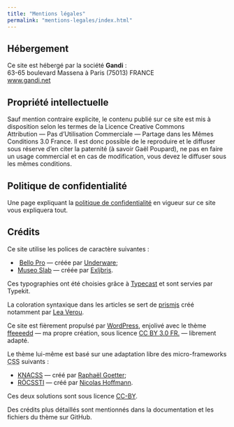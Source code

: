 ```yaml
---
title: "Mentions légales"
permalink: "mentions-legales/index.html"
---
```

<h2>Hébergement</h2>
<p>Ce site est hébergé par la société <strong>Gandi</strong> :<br />
63-65 boulevard Massena à Paris (75013) FRANCE<br />
<a href="https://www.gandi.net/">www.gandi.net</a></p>
<h2>Propriété intellectuelle</h2>
<p>Sauf mention contraire explicite, le contenu publié sur ce site est mis à disposition selon les termes de la Licence Creative Commons Attribution — Pas d’Utilisation Commerciale — Partage dans les Mêmes Conditions 3.0 France. Il est donc possible de le reproduire et le diffuser sous réserve d’en citer la paternité (à savoir Gaël Poupard), ne pas en faire un usage commercial et en cas de modification, vous devez le diffuser sous les mêmes conditions.</p>
<h2>Politique de confidentialité</h2>
<p>Une page expliquant la <a href="https://www.ffoodd.fr/politique-de-confidentialite/">politique de confidentialité</a> en vigueur sur ce site vous expliquera tout.</p>
<h2>Crédits</h2>
<p>Ce site utilise les polices de caractère suivantes :</p>
<ul>
<li> <a title="En anglais" href="https://typekit.com/fonts/bello-pro">Bello Pro</a> — créée par <a title="Site hollandais" href="http://www.underware.nl/">Underware</a>;</li>
<li><a title="En anglais" href="https://typekit.com/fonts/museo-slab">Museo Slab</a> — créée par <a title="En anglais" href="http://www.exljbris.com/">Exljbris</a>.</li>
</ul>
<p>Ces typographies ont été choisies grâce à <a title="En anglais" href="http://typecast.com/">Typecast</a> et sont servies par Typekit.</p>
<p>La coloration syntaxique dans les articles se sert de <a title="En anglais" href="http://prismjs.com/">prismjs</a> créé notamment par <a title="En anglais" href="http://lea.verou.me/">Lea Verou</a>.</p>
<p>Ce site est fièrement propulsé par <a href="http://fr.wordpress.org/">WordPress</a>, enjolivé avec le thème <a href="https://github.com/ffoodd/ffeeeedd">ffeeeedd</a> — ma propre création, sous licence <a title="En anglais" href="http://creativecommons.org/licenses/by/3.0/fr/">CC BY 3.0 FR.</a> — librement adapté.</p>
<p>Le thème lui-même est basé sur une adaptation libre des <span lang="en">micro-frameworks</span> <abbr title="Cascading StyleSheet">CSS</abbr> suivants :</p>
<ul>
<li><a title="En anglais" href="http://knacss.com/">KNACSS</a> — créé par <a href="http://goetter.fr/">Raphaël Goetter</a>;</li>
<li><a href="http://rocssti.nicolas-hoffmann.net/">RÖCSSTI</a> — créé par <a href="http://www.nicolas-hoffmann.net/source/">Nicolas Hoffmann</a>.</li>
</ul>
<p>Ces deux solutions sont sous licence <a title="En anglais" href="http://creativecommons.org/licenses/by/3.0/fr/">CC-BY</a>.</p>
<p>Des crédits plus détaillés sont mentionnés dans la documentation et les fichiers du thème sur GitHub.</p>
